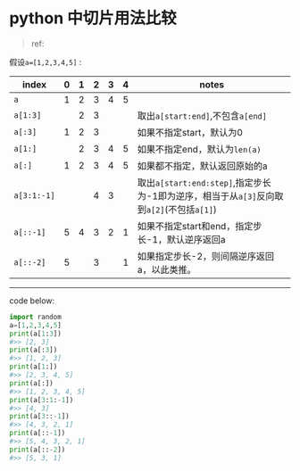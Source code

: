 # python 中切片用法比较

> ref:

假设`a=[1,2,3,4,5]` :

index      |0|1|2|3|4|notes
---        |-|-|-|-|-|---
`a`        |1|2|3|4|5|
`a[1:3]`   | |2|3| | |取出`a[start:end]`,不包含`a[end]`
`a[:3]`    |1|2|3| | |如果不指定start，默认为0
`a[1:]`    | |2|3|4|5|如果不指定end，默认为`len(a)`
`a[:]`     |1|2|3|4|5|如果都不指定，默认返回原始的a
`a[3:1:-1]`| | |4|3| |取出`a[start:end:step]`,指定步长为-1即为逆序，相当于从`a[3]`反向取到`a[2]`(不包括`a[1]`)
`a[::-1]`  |5|4|3|2|1|如果不指定start和end，指定步长-1，默认逆序返回a
`a[::-2]`  |5| |3| |1|如果指定步长-2，则间隔逆序返回a，以此类推。
---

code below:

```python
import random
a=[1,2,3,4,5]
print(a[1:3])
#>> [2, 3]
print(a[:3])
#>> [1, 2, 3]
print(a[1:])
#>> [2, 3, 4, 5]
print(a[:])
#>> [1, 2, 3, 4, 5]
print(a[3:1:-1])
#>> [4, 3]
print(a[3::-1])
#>> [4, 3, 2, 1]
print(a[::-1])
#>> [5, 4, 3, 2, 1]
print(a[::-2])
#>> [5, 3, 1]
```
